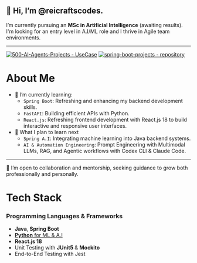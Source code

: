 ## 👋 Hi, I’m @reicraftscodes.

I’m currently pursuing an **MSc in Artificial Intelligence** (awaiting results). I'm looking for an entry level in A.I/ML role and I thrive in Agile team environments.

---

[![500-AI-Agents-Projects - UseCase](https://img.shields.io/badge/machine--learning--projects-repository-2ea44f?logo=https%3A%2F%2Fstatic-00.iconduck.com%2Fassets.00%2Frobot-emoji-2048x2044-kay057lt.png&logoColor=2ea44f)](https://github.com/reicraftscodes/python-machine-learning-projects)  [![spring-boot-projects - repository](https://img.shields.io/badge/spring--boot--projects-repository-blue)](https://github.com/)



# About Me
- 🚀 I’m currently learning:
  - `Spring Boot`: Refreshing and enhancing my backend development skills.  
  - `FastAPI`: Building efficient APIs with Python.  
  - `React.js`: Refreshing frontend development with React.js 18 to build interactive and responsive user interfaces.
- 🎯 What I plan to learn next
  - `Spring A.I`: Integrating machine learning into Java backend systems.
  - `AI & Automation Engineering`: Prompt Engineering with Multimodal LLMs, RAG, and Agentic workflows with Codex CLI & Claude Code.
---

👯 I’m open to collaboration and mentorship, seeking guidance to grow both professionally and personally.

# Tech Stack

### Programming Languages & Frameworks
- **Java**, **Spring Boot**  
- [**Python** for ML & A.I](https://github.com/reicraftscodes/python-machine-learning-projects)
- **React.js 18**  
- Unit Testing with **JUnit5** & **Mockito**  
- End-to-End Testing with Jest



